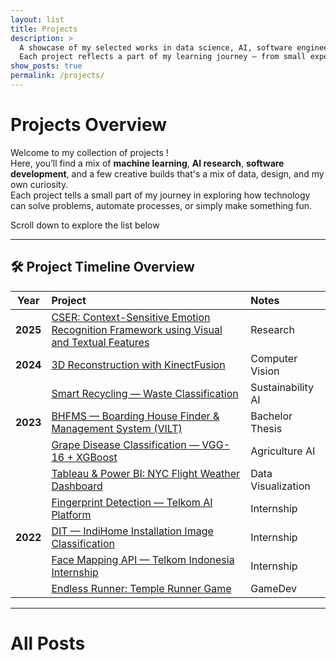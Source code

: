 ```yaml
---
layout: list
title: Projects
description: >
  A showcase of my selected works in data science, AI, software engineering, and creative technology.  
  Each project reflects a part of my learning journey — from small experiments to full-scale systems.
show_posts: true
permalink: /projects/
---
```


# Projects Overview

Welcome to my collection of projects !  
Here, you’ll find a mix of **machine learning**, **AI research**, **software development**, and a few creative builds that's a mix of data, design, and my own curiosity.  
Each project tells a small part of my journey in exploring how technology can solve problems, automate processes, or simply make something fun.

Scroll down to explore the list below

---
## 🛠️ Project Timeline Overview

| Year | Project | Notes |
|:----:|:--------|:------|
| **2025** | [CSER: Context-Sensitive Emotion Recognition Framework using Visual and Textual Features](cser/) | Research |
| **2024** | [3D Reconstruction with KinectFusion](kinectfusion/) | Computer Vision |
|  | [Smart Recycling — Waste Classification](waste-classification/) | Sustainability AI |
| **2023** | [BHFMS — Boarding House Finder & Management System (VILT)](bhfms/) | Bachelor Thesis |
|  | [Grape Disease Classification — VGG-16 + XGBoost](grape-disease/) | Agriculture AI |
|  | [Tableau & Power BI: NYC Flight Weather Dashboard](nyc-dashboard/) | Data Visualization |
|  | [Fingerprint Detection — Telkom AI Platform](fingerprint-detection/) | Internship |
| **2022** | [DIT — IndiHome Installation Image Classification](dit-image-classification/) | Internship |
|  | [Face Mapping API — Telkom Indonesia Internship](face-mapping/) | Internship |
|  | [Endless Runner: Temple Runner Game](temple-runner/) | GameDev |

---

# All Posts
